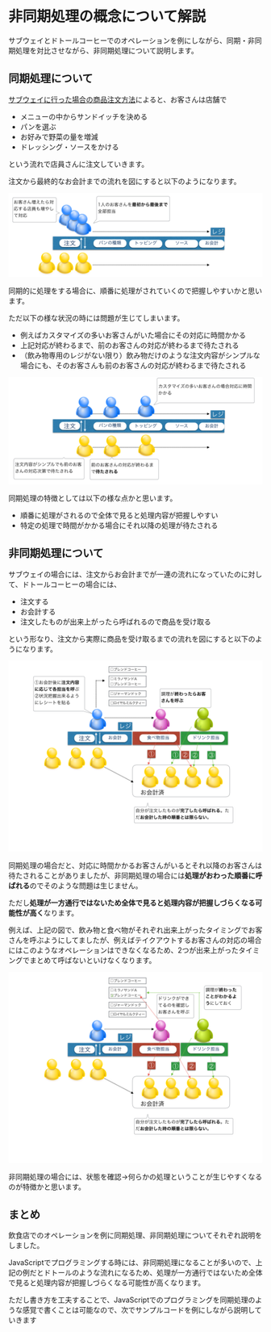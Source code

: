 # 非同期処理の概念について解説

サブウェイとドトールコーヒーでのオペレーションを例にしながら、同期・非同期処理を対比させながら、非同期処理について説明します。

## 同期処理について

[サブウェイに行った場合の商品注文方法](http://www.subway.co.jp/menu/howtoorder/)によると、お客さんは店舗で

- メニューの中からサンドイッチを決める
- パンを選ぶ
- お好みで野菜の量を増減
- ドレッシング・ソースをかける

という流れで店員さんに注文していきます。

注文から最終的なお会計までの流れを図にすると以下のようになります。

![同期処理](../images/async_01.png)

同期的に処理をする場合に、順番に処理がされていくので把握しやすいかと思います。

ただ以下の様な状況の時には問題が生じてしまいます。

- 例えばカスタマイズの多いお客さんがいた場合にその対応に時間かかる
- 上記対応が終わるまで、前のお客さんの対応が終わるまで待たされる
- （飲み物専用のレジがない限り）飲み物だけのような注文内容がシンプルな場合にも、そのお客さんも前のお客さんの対応が終わるまで待たされる

![同期処理](../images/async_02.png)

同期処理の特徴としては以下の様な点かと思います。

- 順番に処理がされるので全体で見ると処理内容が把握しやすい
- 特定の処理で時間がかかる場合にそれ以降の処理が待たされる


## 非同期処理について

サブウェイの場合には、注文からお会計までが一連の流れになっていたのに対して、ドトールコーヒーの場合には、

- 注文する
- お会計する
- 注文したものが出来上がったら呼ばれるので商品を受け取る

という形なり、注文から実際に商品を受け取るまでの流れを図にすると以下のようになります。

![非同期処理](../images/async_03.png)

同期処理の場合だと、対応に時間かかるお客さんがいるとそれ以降のお客さんは待たされることがありましたが、非同期処理の場合には**処理がおわった順番に呼ばれる**のでそのような問題は生じません。

ただし**処理が一方通行ではないため全体で見ると処理内容が把握しづらくなる可能性が高く**なります。

例えば、上記の図で、飲み物と食べ物がそれぞれ出来上がったタイミングでお客さんを呼ぶようにしてましたが、例えばテイクアウトするお客さんの対応の場合にはこのようなオペレーションはできなくなるため、2つが出来上がったタイミングでまとめて呼ばないといけなくなります。

![非同期処理](../images/async_04.png)

非同期処理の場合には、状態を確認→何らかの処理ということが生じやすくなるのが特徴かと思います。


## まとめ

飲食店でのオペレーションを例に同期処理、非同期処理についてそれぞれ説明をしました。

JavaScriptでプログラミングする時には、非同期処理になることが多いので、上記の例だとドトールのような流れになるため、処理が一方通行ではないため全体で見ると処理内容が把握しづらくなる可能性が高くなります。

ただし書き方を工夫することで、JavaScriptでのプログラミングを同期処理のような感覚で書くことは可能なので、次でサンプルコードを例にしながら説明していきます
